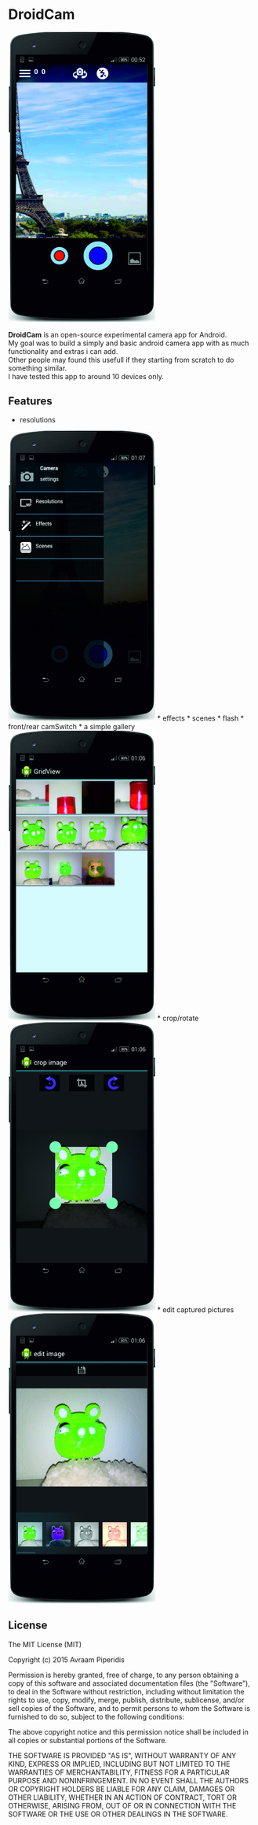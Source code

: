 # DroidCam

<img src="./pics/pic6.jpg" width="300">

<b>DroidCam</b> is an open-source experimental camera app for Android. <br>
My goal was to build a simply and basic android camera app with as much functionality and extras i can add.<br>
Other people may found this usefull if they starting from scratch to do something similar.<br>
I have tested this app to around 10 devices only.
<br>
## Features
* resolutions <br>
<img src="./pics/pic1.jpg" width="300">
* effects
* scenes
* flash
* front/rear camSwitch
* a simple gallery <br>
<img src="./pics/pic7.jpg" width="300">
* crop/rotate <br>
<img src="./pics/pic4.jpg" width="300">
* edit captured pictures <br>
<img src="./pics/pic2.jpg" width="300">
<br>

## License



The MIT License (MIT)

Copyright (c) 2015 Avraam Piperidis

Permission is hereby granted, free of charge, to any person obtaining a copy of this software and associated documentation files (the "Software"), to deal in the Software without restriction, including without limitation the rights to use, copy, modify, merge, publish, distribute, sublicense, and/or sell copies of the Software, and to permit persons to whom the Software is furnished to do so, subject to the following conditions:

The above copyright notice and this permission notice shall be included in all copies or substantial portions of the Software.

THE SOFTWARE IS PROVIDED "AS IS", WITHOUT WARRANTY OF ANY KIND, EXPRESS OR IMPLIED, INCLUDING BUT NOT LIMITED TO THE WARRANTIES OF MERCHANTABILITY, FITNESS FOR A PARTICULAR PURPOSE AND NONINFRINGEMENT. IN NO EVENT SHALL THE AUTHORS OR COPYRIGHT HOLDERS BE LIABLE FOR ANY CLAIM, DAMAGES OR OTHER LIABILITY, WHETHER IN AN ACTION OF CONTRACT, TORT OR OTHERWISE, ARISING FROM, OUT OF OR IN CONNECTION WITH THE SOFTWARE OR THE USE OR OTHER DEALINGS IN THE SOFTWARE.

